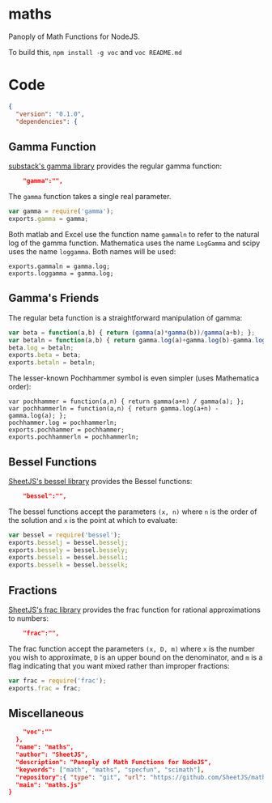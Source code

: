 maths
=====

Panoply of Math Functions for NodeJS.

To build this, `npm install -g voc` and `voc README.md`

# Code

```json>package.json
{
  "version": "0.1.0",
  "dependencies": {
```

## Gamma Function

[substack's gamma library](https://npmjs.org/package/gamma) provides the regular
gamma function:

```json>package.json
    "gamma":"",
```

The `gamma` function takes a single real parameter.

```js>maths.js
var gamma = require('gamma');
exports.gamma = gamma;
```

Both matlab and Excel use the function name `gammaln` to refer to the natural 
log of the gamma function. Mathematica uses the name `LogGamma` and scipy uses 
the name `loggamma`.  Both names will be used:

```
exports.gammaln = gamma.log;
exports.loggamma = gamma.log;
```

## Gamma's Friends

The regular beta function is a straightforward manipulation of gamma:

```js>maths.js
var beta = function(a,b) { return (gamma(a)*gamma(b))/gamma(a+b); };
var betaln = function(a,b) { return gamma.log(a)+gamma.log(b)-gamma.log(a+b); };
beta.log = betaln;
exports.beta = beta;
exports.betaln = betaln;
```

The lesser-known Pochhammer symbol is even simpler (uses Mathematica order):

```
var pochhammer = function(a,n) { return gamma(a+n) / gamma(a); };
var pochhammerln = function(a,n) { return gamma.log(a+n) - gamma.log(a); };
pochhammer.log = pochhammerln;
exports.pochhammer = pochhammer;
exports.pochhammerln = pochhammerln;
```


## Bessel Functions

[SheetJS's bessel library](https://npmjs.org/package/gamma) provides the Bessel
functions:

```json>package.json
    "bessel":"",
```

The bessel functions accept the parameters `(x, n)` where `n` is the order of 
the solution and `x` is the point at which to evaluate:

```js>maths.js
var bessel = require('bessel');
exports.besselj = bessel.besselj;
exports.bessely = bessel.bessely;
exports.besseli = bessel.besseli;
exports.besselk = bessel.besselk;
```

## Fractions

[SheetJS's frac library](https://npm.im/frac) provides the frac function for
rational approximations to numbers:

```json>package.json
    "frac":"",
```

The frac function accept the parameters `(x, D, m)` where `x` is the number you
wish to approximate, `D` is an upper bound on the denominator, and `m` is a flag
indicating that you want mixed rather than improper fractions:

```js>maths.js
var frac = require('frac');
exports.frac = frac;
```

## Miscellaneous

```json>package.json
    "voc":""
  },
  "name": "maths",
  "author": "SheetJS",
  "description": "Panoply of Math Functions for NodeJS",
  "keywords": ["math", "maths", "specfun", "scimath"],
  "repository":{ "type": "git", "url": "https://github.com/SheetJS/maths.git" },
  "main": "maths.js"
}
```
